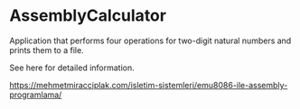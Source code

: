 # AssemblyCalculator
Application that performs four operations for two-digit natural numbers and prints them to a file.

See here for detailed information.

https://mehmetmiracciplak.com/isletim-sistemleri/emu8086-ile-assembly-programlama/
